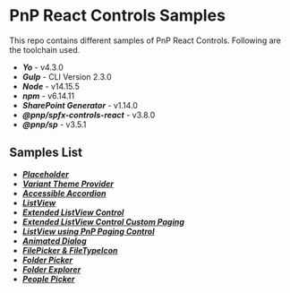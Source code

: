 # PnP React Controls Samples
This repo contains different samples of PnP React Controls. Following are the toolchain used.

- **_Yo_** - v4.3.0
- **_Gulp_** - CLI Version 2.3.0
- **_Node_** - v14.15.5
- **_npm_** - v6.14.11
- **_SharePoint Generator_** - v1.14.0
- **_@pnp/spfx-controls-react_** - v3.8.0
- **_@pnp/sp_** - v3.5.1

## Samples List
- [**_Placeholder_**](https://spknowledge.com/2022/05/16/pnp-react-controls-part-1-placeholder-control/)
- [**_Variant Theme Provider_**](https://spknowledge.com/2022/05/20/pnp-react-controls-part-2-variant-theme-provider/)
- [**_Accessible Accordion_**](https://spknowledge.com/2022/08/09/pnp-react-controls-part-3-accessible-accordion-control/)
- [**_ListView_**](https://spknowledge.com/2022/09/12/pnp-react-controls-part-4-listview-control/)
- [**_Extended ListView Control_**](https://spknowledge.com/2022/09/18/pnp-react-controls-part-4-1-extending-listview-control/)
- [**_Extended ListView Control Custom Paging_**](https://spknowledge.com/2022/09/25/pnp-react-controls-part-4-2-extending-listview-control-with-custom-paging/)
- [**_ListView using PnP Paging Control_**](https://spknowledge.com/2022/10/01/pnp-react-controls-part-5-pnp-paging-control/)
- [**_Animated Dialog_**](https://spknowledge.com/2022/10/18/pnp-react-controls-part-6-animated-dialog/)
- [**_FilePicker & FileTypeIcon_**](https://spknowledge.com/2022/12/31/pnp-react-controls-part-7-filepicker-filetypeicon/)
- [**_Folder Picker_**](https://spknowledge.com/2023/01/03/pnp-react-controls-part-8-folderpicker/)
- [**_Folder Explorer_**](https://spknowledge.com/2023/01/22/pnp-react-controls-part-9-folderexplorer/)
- [**_People Picker_**](https://spknowledge.com/2023/01/24/pnp-react-controls-part-10-peoplepicker/)